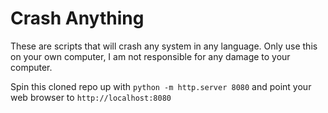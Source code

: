 # Crash Anything
These are scripts that will crash any system in any language. Only use this on your own computer, I am not responsible for any damage to your computer.

Spin this cloned repo up with `python -m http.server 8080` and point your web browser to `http://localhost:8080`
